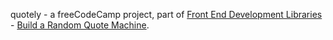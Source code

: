 quotely - a freeCodeCamp project, part of [Front End Development Libraries](https://www.freecodecamp.org/learn/front-end-development-libraries/) - [Build a Random Quote Machine](https://www.freecodecamp.org/learn/front-end-development-libraries/front-end-development-libraries-projects/build-a-random-quote-machine).
